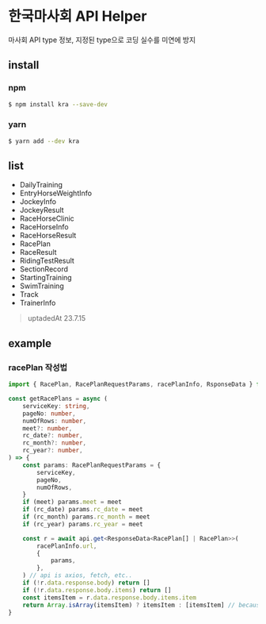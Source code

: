 # 한국마사회 API Helper

마사회 API type 정보, 지정된 type으로 코딩 실수를 미연에 방지

## install

### npm

```bash
$ npm install kra --save-dev
```

### yarn

```bash
$ yarn add --dev kra
```

## list

- DailyTraining
- EntryHorseWeightInfo
- JockeyInfo
- JockeyResult
- RaceHorseClinic
- RaceHorseInfo
- RaceHorseResult
- RacePlan
- RaceResult
- RidingTestResult
- SectionRecord
- StartingTraining
- SwimTraining
- Track
- TrainerInfo

> uptadedAt 23.7.15

## example

### racePlan 작성법

```ts
import { RacePlan, RacePlanRequestParams, racePlanInfo, RsponseData } from 'kra'

const getRacePlans = async (
	serviceKey: string,
	pageNo: number,
	numOfRows: number,
	meet?: number,
	rc_date?: number,
	rc_month?: number,
	rc_year?: number,
) => {
	const params: RacePlanRequestParams = {
		serviceKey,
		pageNo,
		numOfRows,
	}
	if (meet) params.meet = meet
	if (rc_date) params.rc_date = meet
	if (rc_month) params.rc_month = meet
	if (rc_year) params.rc_year = meet

	const r = await api.get<ResponseData<RacePlan[] | RacePlan>>(
		racePlanInfo.url,
		{
			params,
		},
	) // api is axios, fetch, etc..
	if (!r.data.response.body) return []
	if (!r.data.response.body.items) return []
	const itemsItem = r.data.response.body.items.item
	return Array.isArray(itemsItem) ? itemsItem : [itemsItem] // because length 1 is not array
}
```
